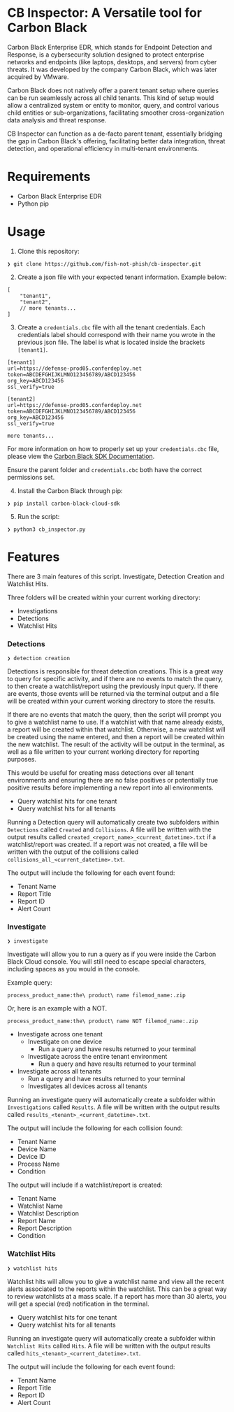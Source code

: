 # CB Inspector: A Versatile tool for Carbon Black
Carbon Black Enterprise EDR, which stands for Endpoint Detection and Response, is a cybersecurity solution designed to protect enterprise networks and endpoints (like laptops, desktops, and servers) from cyber threats. It was developed by the company Carbon Black, which was later acquired by VMware. 

Carbon Black does not natively offer a parent tenant setup where queries can be run seamlessly across all child tenants. This kind of setup would allow a centralized system or entity to monitor, query, and control various child entities or sub-organizations, facilitating smoother cross-organization data analysis and threat response.

CB Inspector can function as a de-facto parent tenant, essentially bridging the gap in Carbon Black's offering, facilitating better data integration, threat detection, and operational efficiency in multi-tenant environments.

# Requirements
- Carbon Black Enterprise EDR
- Python pip

# Usage
1. Clone this repository:
```
❯ git clone https://github.com/fish-not-phish/cb-inspector.git
```
2. Create a json file with your expected tenant information. Example below:
```
[
    "tenant1",
    "tenant2",
    // more tenants...
]
```
3. Create a `credentials.cbc` file with all the tenant credentials. Each credentials label should correspond with their name you wrote in the previous json file. The label is what is located inside the brackets `[tenant1]`.
```
[tenant1]
url=https://defense-prod05.conferdeploy.net
token=ABCDEFGHIJKLMNO123456789/ABCD123456
org_key=ABCD123456
ssl_verify=true

[tenant2]
url=https://defense-prod05.conferdeploy.net
token=ABCDEFGHIJKLMNO123456789/ABCD123456
org_key=ABCD123456
ssl_verify=true

more tenants...
```
For more information on how to properly set up your `credentials.cbc` file, please view the [Carbon Black SDK Documentation](https://carbon-black-cloud-python-sdk.readthedocs.io/en/latest/authentication/).

Ensure the parent folder and `credentials.cbc` both have the correct permissions set.

4. Install the Carbon Black through pip:
```
❯ pip install carbon-black-cloud-sdk
```
5. Run the script:
```
❯ python3 cb_inspector.py
```
# Features
There are 3 main features of this script. Investigate, Detection Creation and Watchlist Hits.

Three folders will be created within your current working directory:
- Investigations
- Detections
- Watchlist Hits

### Detections
```
❯ detection creation
```
Detections is responsible for threat detection creations. This is a great way to query for specific activity, and if there are no events to match the query, to then create a watchlist/report using the previously input query. If there are events, those events will be returned via the terminal output and a file will be created within your current working directory to store the results. 

If there are no events that match the query, then the script will prompt you to give a watchlist name to use. If a watchlist with that name already exists, a report will be created within that watchlist. Otherwise, a new watchlist will be created using the name entered, and then a report will be created within the new watchlist. The result of the activity will be output in the terminal, as well as a file written to your current working directory for reporting purposes.

This would be useful for creating mass detections over all tenant environments and ensuring there are no false positives or potentially true positive results before implementing a new report into all environments.

- Query watchlist hits for one tenant
- Query watchlist hits for all tenants

Running a Detection query will automatically create two subfolders within `Detections` called `Created` and `Collisions`. A file will be written with the output results called `created_<report_name>_<current_datetime>.txt` if a watchlist/report was created. If a report was not created, a file will be written with the output of the collisions called `collisions_all_<current_datetime>.txt`.

The output will include the following for each event found:
- Tenant Name
- Report Title 
- Report ID
- Alert Count

### Investigate
```
❯ investigate
```
Investigate will allow you to run a query as if you were inside the Carbon Black Cloud console. You will still need to escape special characters, including spaces as you would in the console.

Example query:
```
process_product_name:the\ product\ name filemod_name:.zip 
```

Or, here is an example with a NOT.

```
process_product_name:the\ product\ name NOT filemod_name:.zip 
```

- Investigate across one tenant
    - Investigate on one device
        - Run a query and have results returned to your terminal
    - Investigate across the entire tenant environment
        - Run a query and have results returned to your terminal
- Investigate across all tenants
    - Run a query and have results returned to your terminal
    - Investigates all devices across all tenants

Running an investigate query will automatically create a subfolder within `Investigations` called `Results`. A file will be written with the output results called `results_<tenant>_<current_datetime>.txt`.

The output will include the following for each collision found:
- Tenant Name
- Device Name 
- Device ID
- Process Name
- Condition

The output will include if a watchlist/report is created:
- Tenant Name
- Watchlist Name
- Watchlist Description
- Report Name
- Report Description
- Condition

### Watchlist Hits
```
❯ watchlist hits
```
Watchlist hits will allow you to give a watchlist name and view all the recent alerts associated to the reports within the watchlist. This can be a great way to review watchlists at a mass scale. If a report has more than 30 alerts, you will get a special (red) notification in the terminal.

- Query watchlist hits for one tenant
- Query watchlist hits for all tenants

Running an investigate query will automatically create a subfolder within `Watchlist Hits` called `Hits`. A file will be written with the output results called `hits_<tenant>_<current_datetime>.txt`.

The output will include the following for each event found:
- Tenant Name
- Report Title 
- Report ID
- Alert Count
